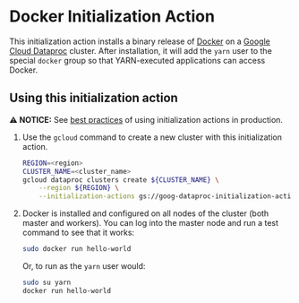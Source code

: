 # Docker Initialization Action

This initialization action installs a binary release of
[Docker](https://www.docker.com/) on a [Google Cloud
Dataproc](https://cloud.google.com/dataproc) cluster. After installation, it
will add the `yarn` user to the special `docker` group so that YARN-executed
applications can access Docker.

## Using this initialization action

**:warning: NOTICE:** See [best practices](/README.md#how-initialization-actions-are-used) of using initialization actions in production.

1. Use the `gcloud` command to create a new cluster with this initialization
   action.

    ```bash
    REGION=<region>
    CLUSTER_NAME=<cluster_name>
    gcloud dataproc clusters create ${CLUSTER_NAME} \
        --region ${REGION} \
        --initialization-actions gs://goog-dataproc-initialization-actions-${REGION}/docker/docker.sh
    ```

1. Docker is installed and configured on all nodes of the cluster (both master
   and workers). You can log into the master node and run a test command to see
   that it works:

    ```bash
    sudo docker run hello-world
    ```

    Or, to run as the `yarn` user would:

     ```bash
     sudo su yarn
     docker run hello-world
     ```
